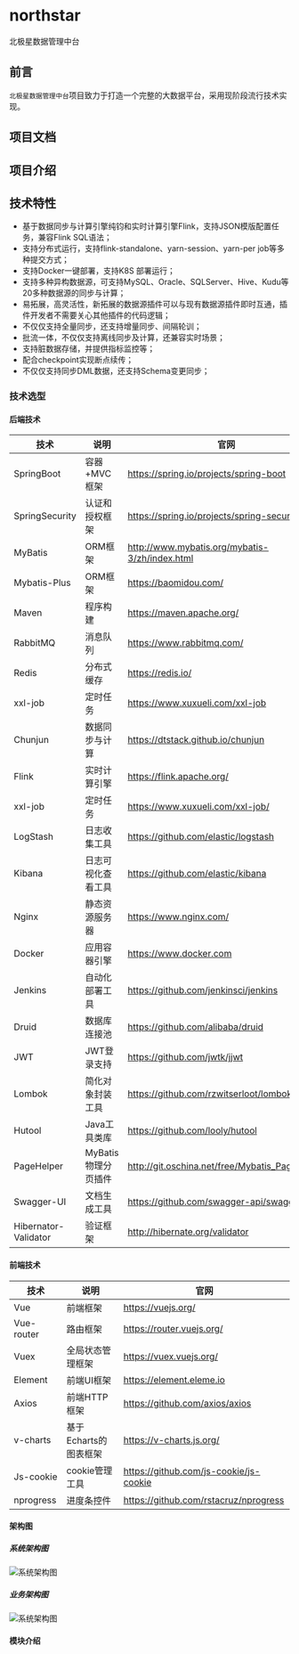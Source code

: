 # northstar
北极星数据管理中台
## 前言

`北极星数据管理中台`项目致力于打造一个完整的大数据平台，采用现阶段流行技术实现。

## 项目文档


## 项目介绍

## 技术特性
- 基于数据同步与计算引擎纯钧和实时计算引擎Flink，支持JSON模版配置任务，兼容Flink SQL语法；
- 支持分布式运行，支持flink-standalone、yarn-session、yarn-per job等多种提交方式；
- 支持Docker一键部署，支持K8S 部署运行；
- 支持多种异构数据源，可支持MySQL、Oracle、SQLServer、Hive、Kudu等20多种数据源的同步与计算；
- 易拓展，高灵活性，新拓展的数据源插件可以与现有数据源插件即时互通，插件开发者不需要关心其他插件的代码逻辑；
- 不仅仅支持全量同步，还支持增量同步、间隔轮训；
- 批流一体，不仅仅支持离线同步及计算，还兼容实时场景；
- 支持脏数据存储，并提供指标监控等；
- 配合checkpoint实现断点续传；
- 不仅仅支持同步DML数据，还支持Schema变更同步；

### 技术选型

#### 后端技术

| 技术                 | 说明                | 官网                                           |
| -------------------- | ------------------- | ---------------------------------------------- |
| SpringBoot           | 容器+MVC框架        | https://spring.io/projects/spring-boot         |
| SpringSecurity       | 认证和授权框架      | https://spring.io/projects/spring-security     |
| MyBatis              | ORM框架             | http://www.mybatis.org/mybatis-3/zh/index.html |
| Mybatis-Plus         | ORM框架            | https://baomidou.com/    |
| Maven                | 程序构建            | https://maven.apache.org/       |
| RabbitMQ             | 消息队列            | https://www.rabbitmq.com/                      |
| Redis                | 分布式缓存          | https://redis.io/                              |
| xxl-job              | 定时任务            | https://www.xuxueli.com/xxl-job                        |
| Chunjun              | 数据同步与计算       | https://dtstack.github.io/chunjun                        |
| Flink                | 实时计算引擎         | https://flink.apache.org/                       |
| xxl-job              | 定时任务            | https://www.xuxueli.com/xxl-job/                        |
| LogStash             | 日志收集工具        | https://github.com/elastic/logstash            |
| Kibana               | 日志可视化查看工具  | https://github.com/elastic/kibana              |
| Nginx                | 静态资源服务器      | https://www.nginx.com/                         |
| Docker               | 应用容器引擎        | https://www.docker.com                         |
| Jenkins              | 自动化部署工具      | https://github.com/jenkinsci/jenkins           |
| Druid                | 数据库连接池        | https://github.com/alibaba/druid               |   |
| JWT                  | JWT登录支持         | https://github.com/jwtk/jjwt                   |
| Lombok               | 简化对象封装工具    | https://github.com/rzwitserloot/lombok         |
| Hutool               | Java工具类库        | https://github.com/looly/hutool                |
| PageHelper           | MyBatis物理分页插件 | http://git.oschina.net/free/Mybatis_PageHelper |
| Swagger-UI           | 文档生成工具        | https://github.com/swagger-api/swagger-ui      |
| Hibernator-Validator | 验证框架            | http://hibernate.org/validator                 |

#### 前端技术

| 技术       | 说明                  | 官网                                   |
| ---------- | --------------------- | -------------------------------------- |
| Vue        | 前端框架              | https://vuejs.org/                     |
| Vue-router | 路由框架              | https://router.vuejs.org/              |
| Vuex       | 全局状态管理框架      | https://vuex.vuejs.org/                |
| Element    | 前端UI框架            | https://element.eleme.io               |
| Axios      | 前端HTTP框架          | https://github.com/axios/axios         |
| v-charts   | 基于Echarts的图表框架 | https://v-charts.js.org/               |
| Js-cookie  | cookie管理工具        | https://github.com/js-cookie/js-cookie |
| nprogress  | 进度条控件            | https://github.com/rstacruz/nprogress  |

#### 架构图

##### 系统架构图

![系统架构图](http://img.macrozheng.com/mall/project/mall_micro_service_arch.jpg)

##### 业务架构图

![系统架构图](http://img.macrozheng.com/mall/project/mall_business_arch.png)

#### 模块介绍
